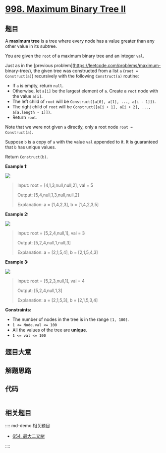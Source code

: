 # [998. Maximum Binary Tree II](https://leetcode.com/problems/maximum-binary-tree-ii)

## 题目

A **maximum tree** is a tree where every node has a value greater than any
other value in its subtree.

You are given the `root` of a maximum binary tree and an integer `val`.

Just as in the [previous problem](https://leetcode.com/problems/maximum-
binary-tree/), the given tree was constructed from a list `a` (`root =
Construct(a)`) recursively with the following `Construct(a)` routine:

  * If `a` is empty, return `null`.
  * Otherwise, let `a[i]` be the largest element of `a`. Create a `root` node with the value `a[i]`.
  * The left child of `root` will be `Construct([a[0], a[1], ..., a[i - 1]])`.
  * The right child of `root` will be `Construct([a[i + 1], a[i + 2], ..., a[a.length - 1]])`.
  * Return `root`.

Note that we were not given `a` directly, only a root node `root =
Construct(a)`.

Suppose `b` is a copy of `a` with the value `val` appended to it. It is
guaranteed that `b` has unique values.

Return `Construct(b)`.



**Example 1:**

![](https://assets.leetcode.com/uploads/2021/08/09/maxtree1.JPG)

> Input: root = [4,1,3,null,null,2], val = 5
> 
> Output: [5,4,null,1,3,null,null,2]
> 
> Explanation: a = [1,4,2,3], b = [1,4,2,3,5]

**Example 2:**

![](https://assets.leetcode.com/uploads/2021/08/09/maxtree21.JPG)

> Input: root = [5,2,4,null,1], val = 3
> 
> Output: [5,2,4,null,1,null,3]
> 
> Explanation: a = [2,1,5,4], b = [2,1,5,4,3]

**Example 3:**

![](https://assets.leetcode.com/uploads/2021/08/09/maxtree3.JPG)

> Input: root = [5,2,3,null,1], val = 4
> 
> Output: [5,2,4,null,1,3]
> 
> Explanation: a = [2,1,5,3], b = [2,1,5,3,4]

**Constraints:**

  * The number of nodes in the tree is in the range `[1, 100]`.
  * `1 <= Node.val <= 100`
  * All the values of the tree are **unique**.
  * `1 <= val <= 100`


## 题目大意

## 解题思路

## 代码

```javascript

```

## 相关题目

:::: md-demo 相关题目
- [654. 最大二叉树](./0654.md)

::::
